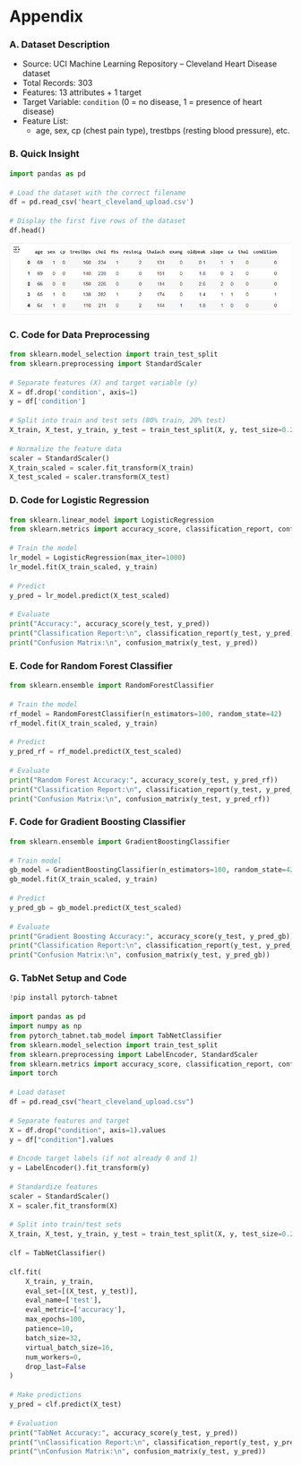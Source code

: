 # Appendix

### A. Dataset Description
- Source: UCI Machine Learning Repository – Cleveland Heart Disease dataset
- Total Records: 303
- Features: 13 attributes + 1 target
- Target Variable: `condition` (0 = no disease, 1 = presence of heart disease)
- Feature List:
  - age, sex, cp (chest pain type), trestbps (resting blood pressure), etc.

### B. Quick Insight

```python
import pandas as pd

# Load the dataset with the correct filename
df = pd.read_csv('heart_cleveland_upload.csv')

# Display the first five rows of the dataset
df.head()
```
![TabNet Accuracy Output](../images/quick_insight.PNG)
### C. Code for Data Preprocessing

```python
from sklearn.model_selection import train_test_split
from sklearn.preprocessing import StandardScaler

# Separate features (X) and target variable (y)
X = df.drop('condition', axis=1)
y = df['condition']

# Split into train and test sets (80% train, 20% test)
X_train, X_test, y_train, y_test = train_test_split(X, y, test_size=0.2, random_state=42)

# Normalize the feature data
scaler = StandardScaler()
X_train_scaled = scaler.fit_transform(X_train)
X_test_scaled = scaler.transform(X_test)
```

### D. Code for Logistic Regression

```python
from sklearn.linear_model import LogisticRegression
from sklearn.metrics import accuracy_score, classification_report, confusion_matrix

# Train the model
lr_model = LogisticRegression(max_iter=1000)
lr_model.fit(X_train_scaled, y_train)

# Predict
y_pred = lr_model.predict(X_test_scaled)

# Evaluate
print("Accuracy:", accuracy_score(y_test, y_pred))
print("Classification Report:\n", classification_report(y_test, y_pred))
print("Confusion Matrix:\n", confusion_matrix(y_test, y_pred))
```

### E. Code for Random Forest Classifier

```python
from sklearn.ensemble import RandomForestClassifier

# Train the model
rf_model = RandomForestClassifier(n_estimators=100, random_state=42)
rf_model.fit(X_train_scaled, y_train)

# Predict
y_pred_rf = rf_model.predict(X_test_scaled)

# Evaluate
print("Random Forest Accuracy:", accuracy_score(y_test, y_pred_rf))
print("Classification Report:\n", classification_report(y_test, y_pred_rf))
print("Confusion Matrix:\n", confusion_matrix(y_test, y_pred_rf))
```

### F. Code for Gradient Boosting Classifier

```python
from sklearn.ensemble import GradientBoostingClassifier

# Train model
gb_model = GradientBoostingClassifier(n_estimators=100, random_state=42)
gb_model.fit(X_train_scaled, y_train)

# Predict
y_pred_gb = gb_model.predict(X_test_scaled)

# Evaluate
print("Gradient Boosting Accuracy:", accuracy_score(y_test, y_pred_gb))
print("Classification Report:\n", classification_report(y_test, y_pred_gb))
print("Confusion Matrix:\n", confusion_matrix(y_test, y_pred_gb))
```

### G. TabNet Setup and Code

```python
!pip install pytorch-tabnet

import pandas as pd
import numpy as np
from pytorch_tabnet.tab_model import TabNetClassifier
from sklearn.model_selection import train_test_split
from sklearn.preprocessing import LabelEncoder, StandardScaler
from sklearn.metrics import accuracy_score, classification_report, confusion_matrix
import torch

# Load dataset
df = pd.read_csv("heart_cleveland_upload.csv")

# Separate features and target
X = df.drop("condition", axis=1).values
y = df["condition"].values

# Encode target labels (if not already 0 and 1)
y = LabelEncoder().fit_transform(y)

# Standardize features
scaler = StandardScaler()
X = scaler.fit_transform(X)

# Split into train/test sets
X_train, X_test, y_train, y_test = train_test_split(X, y, test_size=0.2, random_state=42)

clf = TabNetClassifier()

clf.fit(
    X_train, y_train,
    eval_set=[(X_test, y_test)],
    eval_name=['test'],
    eval_metric=['accuracy'],
    max_epochs=100,
    patience=10,
    batch_size=32,
    virtual_batch_size=16,
    num_workers=0,
    drop_last=False
)

# Make predictions
y_pred = clf.predict(X_test)

# Evaluation
print("TabNet Accuracy:", accuracy_score(y_test, y_pred))
print("\nClassification Report:\n", classification_report(y_test, y_pred))
print("\nConfusion Matrix:\n", confusion_matrix(y_test, y_pred))
```
